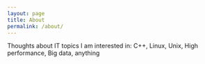 ```yaml
---
layout: page
title: About
permalink: /about/
---
```


Thoughts about IT topics I am interested in: C++, Linux, Unix, High performance, Big data, anything

